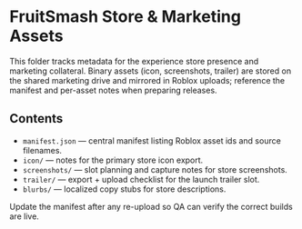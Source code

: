 # FruitSmash Store & Marketing Assets

This folder tracks metadata for the experience store presence and marketing collateral. Binary assets (icon, screenshots, trailer) are stored on the shared marketing drive and mirrored in Roblox uploads; reference the manifest and per-asset notes when preparing releases.

## Contents

- `manifest.json` — central manifest listing Roblox asset ids and source filenames.
- `icon/` — notes for the primary store icon export.
- `screenshots/` — slot planning and capture notes for store screenshots.
- `trailer/` — export + upload checklist for the launch trailer slot.
- `blurbs/` — localized copy stubs for store descriptions.

Update the manifest after any re-upload so QA can verify the correct builds are live.
